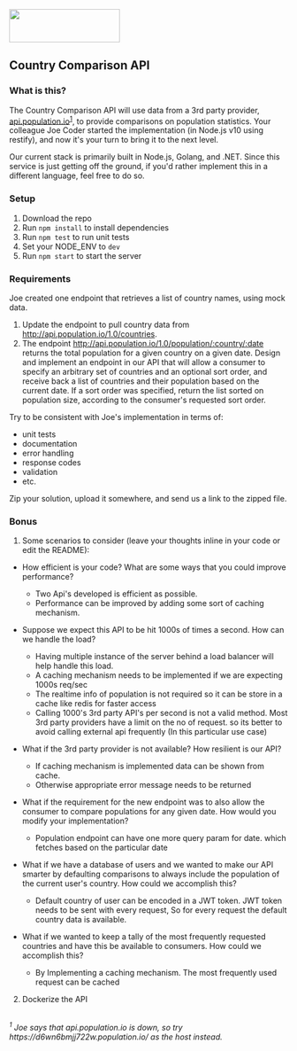 <img src="atom.png"  width="200" height="60">

## Country Comparison API

### What is this?

The Country Comparison API will use data from a 3rd party provider, [api.population.io](http://api.population.io)<sup>[1](#footnote1)</sup>, to provide comparisons on population statistics.  Your colleague Joe Coder started the implementation (in Node.js v10 using restify), and now it's your turn to bring it to the next level.  

Our current stack is primarily built in Node.js, Golang, and .NET.  Since this service is just getting off the ground, if you'd rather implement this in a different language, feel free to do so.

### Setup

1. Download the repo
2. Run `npm install` to install dependencies
3. Run `npm test` to run unit tests
4. Set your NODE_ENV to `dev`
5. Run `npm start` to start the server

### Requirements

Joe created one endpoint that retrieves a list of country names, using mock data.

1. Update the endpoint to pull country data from http://api.population.io/1.0/countries.
2. The endpoint http://api.population.io/1.0/population/:country/:date returns the total population for a given country on a given date.  Design and implement an endpoint in our API that will allow a consumer to specify an arbitrary set of countries and an optional sort order, and receive back a list of countries and their population based on the current date.  If a sort order was specified, return the list sorted on population size, according to the consumer's requested sort order.

Try to be consistent with Joe's implementation in terms of:
* unit tests
* documentation
* error handling
* response codes
* validation
* etc.

Zip your solution, upload it somewhere, and send us a link to the zipped file.

### Bonus
1. Some scenarios to consider (leave your thoughts inline in your code or edit the README):
  * How efficient is your code?  What are some ways that you could improve performance? 
    - Two Api's developed is efficient as possible. 
    - Performance can be improved by adding some sort of caching mechanism.
  
  * Suppose we expect this API to be hit 1000s of times a second.  How can we handle the load?
    - Having multiple instance of the server behind a load balancer will help handle this load.
    - A caching mechanism needs to be implemented if we are expecting 1000s req/sec
    - The realtime info of population is not required so it can be store in a cache like redis for faster access
    - Calling 1000's 3rd party API's per second is not a valid method. Most 3rd party providers have a limit on the no of request. so its better to avoid calling external api frequently (In this particular use case)
    
  * What if the 3rd party provider is not available?  How resilient is our API?
    - If caching mechanism is implemented data can be shown from cache.
    - Otherwise appropriate error message needs to be returned
    
  * What if the requirement for the new endpoint was to also allow the consumer to compare populations for any given date.  How would you modify your implementation?
    - Population endpoint can have one more query param for date. which fetches based on the particular date

  * What if we have a database of users and we wanted to make our API smarter by defaulting comparisons to always include the population of the current user's country.  How could we accomplish this?
    - Default country of user can be encoded in a JWT token. JWT token needs to be sent with every request, So for every request the default country data is available.

  * What if we wanted to keep a tally of the most frequently requested countries and have this be available to consumers.  How could we accomplish this?
    - By Implementing a caching mechanism. The most frequently used request can be cached


2. Dockerize the API

<br>
<i><a name="footnote1"><sup>1</sup></a> Joe says that api.population.io is down, so try https://d6wn6bmjj722w.population.io/ as the host instead.<i>
